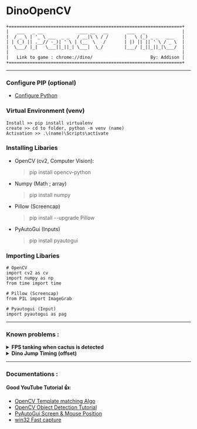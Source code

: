 # DinoOpenCV
```
+==================================================================+
|   ___   _ __              ___ __   __       ___   _              |
|  / _ \ | '_ \ ___  _ _   / __|\ \ / /      |   \ (_) _ _   ___   |
| | (_) || .__// -_)| ' \ | (__  \   /       | |) || || ' \ / _ \  |
|  \___/ |_|   \___||_||_| \___|  \_/        |___/ |_||_||_|\___/  |
|                                                                  |
|   Link to game : chrome://dino/   	               By: Addison |
+==================================================================+
```  
-----------------------------------

### Configure PIP (optional)
- [Configure Python](https://datatofish.com/add-python-to-windows-path/)



### Virtual Environment (venv)
```
Install >> pip install virtualenv
create >> cd to folder, python -m venv (name)
Activation >> .\(name)\Scripts\activate
```

### Installing Libaries
* OpenCV (cv2, Computer Vision):
	>pip install opencv-python

* Numpy (Math ; array)
    >pip install numpy

* Pillow (Screencap)
    >pip install --upgrade Pillow

* PyAutoGui (Inputs)
    >pip install pyautogui


### Importing Libaries
```
# OpenCV
import cv2 as cv
import numpy as np
from time import time

# Pillow (Screencap)
from PIL import ImageGrab

# Pyautogui (Input)
import pyautogui as pag
```


-----------------------------------
### Known problems : <br>
<details>
    <summary><b>FPS tanking when cactus is detected</b></summary>
    <p>I have no idea how to solve this lol</p>
</details>

<details>
    <summary><b>Dino Jump Timing (offset)</b></summary>
    <p>Possibly due to variation in the game speed & FPS drops causing delays in the template matching algo ; resulting in delayed input</p>
</details>
  
----------------------------------
### Documentations :
<b>Good YouTube Tutorial 👍:</b><br>
- [OpenCV Template matching Algo](https://docs.opencv.org/4.x/d4/dc6/tutorial_py_template_matching.html)
- [OpenCV Object Detection Tutorial](https://www.youtube.com/watch?v=KecMlLUuiE4&list=PL1m2M8LQlzfKtkKq2lK5xko4X-8EZzFPI&index=1) <br>
- [PyAutoGui Screen & Mouse Position](https://pyautogui.readthedocs.io/en/latest/mouse.html)
- [win32 Fast capture](https://www.youtube.com/watch?v=WymCpVUPWQ4)


